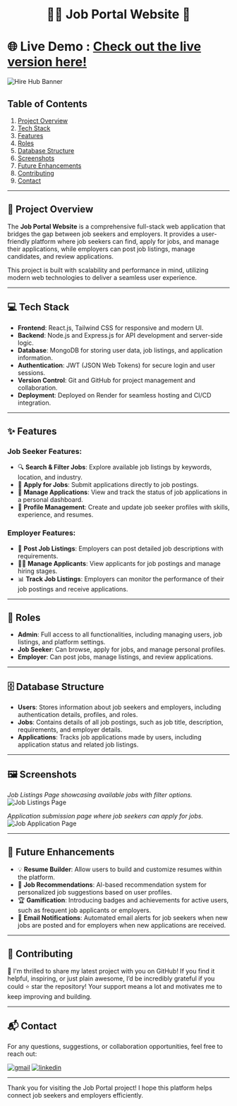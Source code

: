 <h1 align="center">🧑‍💼 Job Portal Website 🚀</h1>

# 🌐 Live Demo : [Check out the live version here!](https://hirehubplatform.onrender.com/)

![Hire Hub Banner](https://github.com/user-attachments/assets/2125516f-2806-494b-ae8e-b094524ca205)

## Table of Contents

1. [Project Overview](#project-overview)
2. [Tech Stack](#tech-stack)
3. [Features](#features)
4. [Roles](#roles)
5. [Database Structure](#database-structure)
6. [Screenshots](#screenshots)
7. [Future Enhancements](#future-enhancements)
8. [Contributing](#contributing)
9. [Contact](#contact)

---

## 📑 Project Overview

The **Job Portal Website** is a comprehensive full-stack web application that bridges the gap between job seekers and employers. It provides a user-friendly platform where job seekers can find, apply for jobs, and manage their applications, while employers can post job listings, manage candidates, and review applications.

This project is built with scalability and performance in mind, utilizing modern web technologies to deliver a seamless user experience.

---

## 💻 Tech Stack

- **Frontend**: React.js, Tailwind CSS for responsive and modern UI.
- **Backend**: Node.js and Express.js for API development and server-side logic.
- **Database**: MongoDB for storing user data, job listings, and application information.
- **Authentication**: JWT (JSON Web Tokens) for secure login and user sessions.
- **Version Control**: Git and GitHub for project management and collaboration.
- **Deployment**: Deployed on Render for seamless hosting and CI/CD integration.

---

## ✨ Features

### Job Seeker Features:
- 🔍 **Search & Filter Jobs**: Explore available job listings by keywords, location, and industry.
- 📝 **Apply for Jobs**: Submit applications directly to job postings.
- 📁 **Manage Applications**: View and track the status of job applications in a personal dashboard.
- 👤 **Profile Management**: Create and update job seeker profiles with skills, experience, and resumes.

### Employer Features:
- 📑 **Post Job Listings**: Employers can post detailed job descriptions with requirements.
- 🧑‍💻 **Manage Applicants**: View applicants for job postings and manage hiring stages.
- 📊 **Track Job Listings**: Employers can monitor the performance of their job postings and receive applications.

---

## 👥 Roles

- **Admin**: Full access to all functionalities, including managing users, job listings, and platform settings.
- **Job Seeker**: Can browse, apply for jobs, and manage personal profiles.
- **Employer**: Can post jobs, manage listings, and review applications.

---

## 🗄 Database Structure

- **Users**: Stores information about job seekers and employers, including authentication details, profiles, and roles.
- **Jobs**: Contains details of all job postings, such as job title, description, requirements, and employer details.
- **Applications**: Tracks job applications made by users, including application status and related job listings.

---

## 🖼️ Screenshots

*Job Listings Page showcasing available jobs with filter options.*
![Job Listings Page](https://github.com/user-attachments/assets/12a3e520-41c0-4743-b444-e4a4ca5c70a5)


*Application submission page where job seekers can apply for jobs.*
![Job Application Page](https://github.com/user-attachments/assets/7c6d31c4-5373-4301-9e7d-d06adf509de6)

---

## 🔮 Future Enhancements

- 💡 **Resume Builder**: Allow users to build and customize resumes within the platform.
- 💼 **Job Recommendations**: AI-based recommendation system for personalized job suggestions based on user profiles.
- 🏆 **Gamification**: Introducing badges and achievements for active users, such as frequent job applicants or employers.
- 📧 **Email Notifications**: Automated email alerts for job seekers when new jobs are posted and for employers when new applications are received.

---

## 🤝 Contributing

🚀 I'm thrilled to share my latest project with you on GitHub! If you find it helpful, inspiring, or just plain awesome, I’d be incredibly grateful if you could ⭐ star the repository! Your support means a lot and motivates me to keep improving and building.

---

## 📬 Contact

For any questions, suggestions, or collaboration opportunities, feel free to reach out:

[![gmail](https://img.shields.io/badge/Gmail-D14836?style=for-the-badge&logo=gmail&logoColor=white)](mailto:adityapateriya7986@gmail.com)
[![linkedin](https://img.shields.io/badge/linkedin-0A66C2?style=for-the-badge&logo=linkedin&logoColor=white)](https://www.linkedin.com/in/aditya-pateriya7781/)

---

Thank you for visiting the Job Portal project! I hope this platform helps connect job seekers and employers efficiently.
